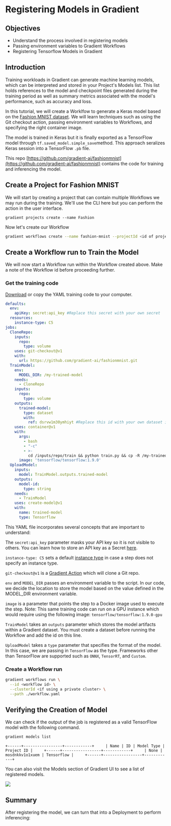 # Registering Models in Gradient

## **Objectives**

* Understand the process involved in registering models
* Passing environment variables to Gradient Workflows
* Registering Tensorflow Models in Gradient 

## **Introduction**

Training workloads in Gradient can generate machine learning models, which can be interpreted and stored in your Project's Models list. This list holds references to the model and checkpoint files generated during the training period as well as summary metrics associated with the model's performance, such as accuracy and loss.

In this tutorial, we will create a Worklfow to generate a Keras model based on the [Fashion MNIST dataset](https://www.kaggle.com/zalando-research/fashionmnist). We will learn techniques such as using the Git checkout action, passing environment variables to Workflows, and specifying the right container image.

The model is trained in Keras but it is finally exported as a TensorFlow model through `tf.saved_model.simple_save`method. This approach seralizes Keras session into a TensorFlow `.pb` file.

This repo [https://github.com/gradient-ai/fashionmnist](https://github.com/gradient-ai/fashionmnist) contains the code for training and inferencing the model.

## Create a Project for Fashion MNIST

We will start by creating a project that can contain multiple Workflows we may run during the training. We'll use the CLI here but you can perform the action in the user interface.

```text
gradient projects create --name Fashion
```

Now let's create our Workflow

```bash
gradient workflows create --name fashion-mnist --projectId <id of project>
```

## Create a Workflow run to Train the Model

We will now start a Workflow run within the Workflow created above. Make a note of the Workflow id before proceeding further.

### Get the training code

[Download](https://github.com/gradient-ai/fashionmnist/blob/master/workflow.yaml) or copy the YAML training code to your computer.

```yaml
defaults:
  env:
    apiKey: secret:api_key #Replace this secret with your own secret
  resources:
    instance-type: C5
jobs:
  CloneRepo:
    inputs:
      repo:
        type: volume
    uses: git-checkout@v1
    with:
      url: https://github.com/gradient-ai/fashionmnist.git
  TrainModel:
    env:
      MODEL_DIR: /my-trained-model
    needs:
      - CloneRepo
    inputs:
      repo:
        type: volume
    outputs:
      trained-model:
        type: dataset
        with:
          ref: dsrvw1m30ymhiyt #Replace this id with your own dataset id
    uses: container@v1
    with:
      args:
        - bash
        - "-c"
        - >-
          cd /inputs/repo/train && python train.py && cp -R /my-trained-model /outputs/trained-model
      image: 'tensorflow/tensorflow:1.9.0'
  UploadModel:
    inputs:
      model: TrainModel.outputs.trained-model
    outputs:
      model-id:
        type: string
    needs:
      - TrainModel
    uses: create-model@v1
    with:
      name: trained-model
      type: Tensorflow
```

This YAML file incorporates several concepts that are important to understand:

The `secret:api_key` parameter masks your API key so it is not visible to others. You can learn how to store an API key as a Secret [here](../managing-projects/storing-an-api-key-as-a-secret.md).

`instance-type: C5` sets a default [instance type](../../more/instance-types/) in case a step does not specify an instance type.

`git-checkout@v1` is a [Gradient Action](../../explore-train-deploy/workflows/gradient-actions.md#git-checkout) which will clone a Git repo.

`env` and `MODEL_DIR` passes an environment variable to the script. In our code, we decide the location to store the model based on the value defined in the MODEL\_DIR environment variable.

`image` is a parameter that points the step to a Docker image used to execute the step. Note: This same training code can run on a GPU instance which would require using the following image: `tensorflow/tensorflow:1.9.0-gpu`

`TrainModel` takes an `outputs` parameter which stores the model artifacts within a Gradient dataset. You must create a dataset before running the Workflow and add the id on this line.

`UploadModel` takes a `type` parameter that specifies the format of the model. In this case, we are passing in `TensorFlow` as the type. Frameworks other than TensorFlow are supported such as `ONNX`, `TensorRT`, and `Custom`.

### Create a Workflow run

```bash
gradient workflows run \
  --id <workflow id> \
  --clusterId <if using a private cluster> \
  --path ./workflow.yaml
```

## Verifying the Creation of Model

We can check if the output of the job is registered as a valid TensorFlow model with the following command.

```bash
gradient models list
```

`+------+-----------------+------------+    
| Name | ID | Model Type | Project ID |    
+------+-----------------+------------+    
| None | mosdnkkv1o1xuem | Tensorflow |    
+------+-----------------+------------+`

You can also visit the Models section of Gradient UI to see a list of registered models.

![](../../.gitbook/assets/grad-model-0.jpg)

## Summary

After registering the model, we can turn that into a Deployment to perform inferencing:

